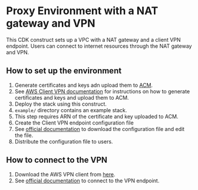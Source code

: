 # Proxy Environment with a NAT gateway and VPN

This CDK construct sets up a VPC with a NAT gateway and a client VPN endpoint.
Users can connect to internet resources through the NAT gateway and VPN.

## How to set up the environment

1. Generate certificates and keys adn upload them to [ACM](https://aws.amazon.com/certificate-manager/).
  1. See [AWS Client VPN documentation](https://docs.aws.amazon.com/vpn/latest/clientvpn-admin/client-auth-mutual-enable.html) for instructions on how to generate certificates and keys and upload them to ACM. 
1. Deploy the stack using this construct.
  1. `example/` directory contains an example stack.
  1. This step requires ARN of the certificate and key uploaded to ACM.
1. Create the Client VPN endpoint configuration file
  1. See [official documentation](https://docs.aws.amazon.com/vpn/latest/clientvpn-admin/cvpn-getting-started.html#cvpn-getting-started-config) to download the configuration file and edit the file.
1. Distribute the configuration file to users.

## How to connect to the VPN

1. Download the AWS VPN client from [here](https://aws.amazon.com/vpn/client-vpn-download/).
2. See [official documentation](https://docs.aws.amazon.com/vpn/latest/clientvpn-user/connect-aws-client-vpn-connect.html) to connect to the VPN endpoint.